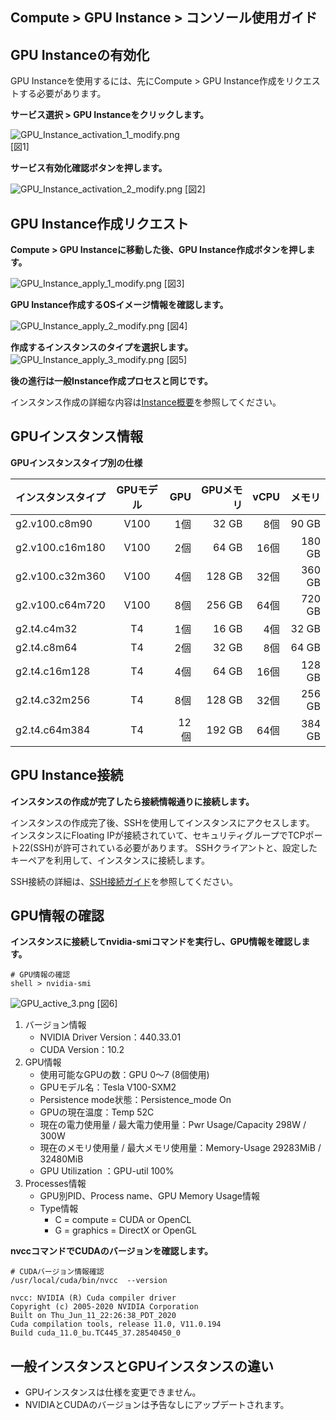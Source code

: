 ## Compute > GPU Instance > コンソール使用ガイド

## GPU Instanceの有効化

GPU Instanceを使用するには、先にCompute > GPU Instance作成をリクエストする必要があります。

**サービス選択 > GPU Instanceをクリックします。**

![GPU_Instance_activation_1_modify.png](http://static.toastoven.net/prod_gpu/ko_TG_C1.jpg)  
[図1]

**サービス有効化確認ボタンを押します。**

![GPU_Instance_activation_2_modify.png](http://static.toastoven.net/prod_gpu/ko_TG_C2.jpg)
[図2]



## GPU Instance作成リクエスト

**Compute > GPU Instanceに移動した後、GPU Instance作成ボタンを押します。**

![GPU_Instance_apply_1_modify.png](http://static.toastoven.net/prod_gpu/ko_TG_C3.jpg)
[図3]

**GPU Instance作成するOSイメージ情報を確認します。**

![GPU_Instance_apply_2_modify.png](http://static.toastoven.net/prod_gpu/ko_TG_C4.jpg)
[図4]

**作成するインスタンスのタイプを選択します。**
![GPU_Instance_apply_3_modify.png](http://static.toastoven.net/prod_gpu/ko_TG_C5.jpg)
[図5]

**後の進行は一般Instance作成プロセスと同じです。**

インスタンス作成の詳細な内容は[Instance概要](http://docs.toast.com/ko/Compute/Instance/ko/overview/)を参照してください。


## GPUインスタンス情報

**GPUインスタンスタイプ別の仕様**

| インスタンスタイプ | GPUモデル | GPU   | GPUメモリ | vCPU  | メモリ |
| --------------- | :--------: | -----: | ----------: | -----: | ------: |
| g2.v100.c8m90   | V100     | 1個 | 32 GB      | 8個 | 90 GB  |
| g2.v100.c16m180 | V100     | 2個 | 64 GB      | 16個 | 180 GB |
| g2.v100.c32m360 | V100     | 4個 | 128 GB     | 32個 | 360 GB |
| g2.v100.c64m720 | V100     | 8個 | 256 GB     | 64個 | 720 GB |
| g2.t4.c4m32     | T4       | 1個 | 16 GB      | 4個 | 32 GB  |
| g2.t4.c8m64     | T4       | 2個 | 32 GB      | 8個 | 64 GB  |
| g2.t4.c16m128   | T4       | 4個 | 64 GB      | 16個 | 128 GB |
| g2.t4.c32m256   | T4       | 8個 | 128 GB     | 32個 | 256 GB |
| g2.t4.c64m384   | T4       | 12個 | 192 GB     | 64個 | 384 GB |



## GPU Instance接続

**インスタンスの作成が完了したら接続情報通りに接続します。**


インスタンスの作成完了後、SSHを使用してインスタンスにアクセスします。
インスタンスにFloating IPが接続されていて、セキュリティグループでTCPポート22(SSH)が許可されている必要があります。
SSHクライアントと、設定したキーペアを利用して、インスタンスに接続します。

SSH接続の詳細は、[SSH接続ガイド](https://docs.toast.com/ko/Compute/Instance/ko/overview/#linux)を参照してください。


## GPU情報の確認

**インスタンスに接続してnvidia-smiコマンドを実行し、GPU情報を確認します。**

```
# GPU情報の確認
shell > nvidia-smi
```

![GPU_active_3.png](http://static.toastoven.net/prod_gpu/nvidia-smi_stress2_1_70.png)
[図6]

1. バージョン情報
    * NVIDIA Driver Version：440.33.01
    * CUDA Version：10.2
2. GPU情報
    * 使用可能なGPUの数：GPU 0～7 (8個使用)
    * GPUモデル名：Tesla V100-SXM2
    * Persistence mode状態：Persistence_mode On
    * GPUの現在温度：Temp 52C
    * 現在の電力使用量 / 最大電力使用量：Pwr Usage/Capacity 298W / 300W
    * 現在のメモリ使用量 / 最大メモリ使用量：Memory-Usage 29283MiB / 32480MiB
    * GPU Utilization ：GPU-util 100%
3. Processes情報
    * GPU別PID、Process name、GPU Memory Usage情報
    * Type情報
        * C = compute = CUDA or OpenCL
        * G = graphics = DirectX or OpenGL

**nvccコマンドでCUDAのバージョンを確認します。**

```
# CUDAバージョン情報確認
/usr/local/cuda/bin/nvcc  --version

nvcc: NVIDIA (R) Cuda compiler driver
Copyright (c) 2005-2020 NVIDIA Corporation
Built on Thu_Jun_11_22:26:38_PDT_2020
Cuda compilation tools, release 11.0, V11.0.194
Build cuda_11.0_bu.TC445_37.28540450_0
```




## 一般インスタンスとGPUインスタンスの違い

* GPUインスタンスは仕様を変更できません。
* NVIDIAとCUDAのバージョンは予告なしにアップデートされます。
